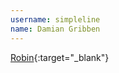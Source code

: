 ```yaml
---
username: simpleline
name: Damian Gribben
---
```


[Robin](https://play.google.com/store/apps/details?id=in.rob.client){:target="_blank"}
